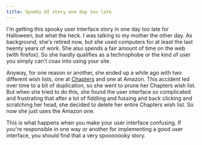 ```yaml
---
title: Spooky UI story one day too late
---
```


I'm getting this spooky user interface story in one day too late for Halloween, but what the heck.  I was talking to my mother the other day.  As background, she's retired now, but she used computers for at least the last twenty years of work.  She also spends a fair amount of time on the web (with firefox).  So she hardly qualifies as a technophobe or the kind of user you simply can't coax into using your site.

Anyway, for one reason or another, she ended up a while ago with two different wish lists, one at <a href="http://www.chapters.indigo.ca">Chapters</a> and one at Amazon.  This accident led over time to a bit of duplication, so she went to prune her Chapters wish list.  But when she tried to do this, she found the user interface so complicated and frustrating that after a lot of fiddling and fussing and back clicking and scratching her head, she decided to delete her entire Chapters wish list.  So now she just uses the Amazon one.

This is what happens when you make your user interface confusing.  If you're responsible in one way or another for implementing a good user interface, you should find that a very spooooooky story.
